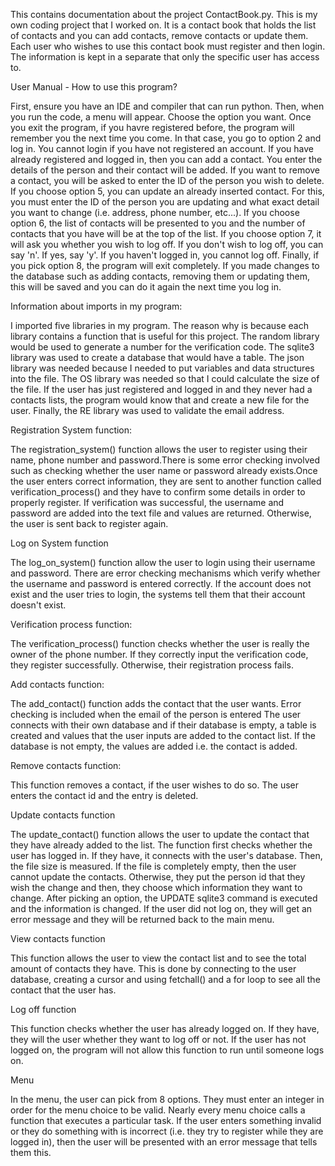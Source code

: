 This contains documentation about the project ContactBook.py. This is my own coding project that I worked on. It is a contact book that holds the list of contacts and you can add contacts, remove contacts or update them. Each user who wishes to use this contact book must register and then login. The information is kept in a separate that only the specific user has access to.

User Manual - How to use this program?

First, ensure you have an IDE and compiler that can run python. Then, when you run the code, a menu will appear. Choose the option you want. Once you exit the program, if you havre registered before, the program will remember you the next time you come. In that case, you go to option 2 and log in. You cannot login if you have not registered an account. If you have already registered and logged in, then you can add a contact. You enter the details of the person and their contact will be added. If you want to remove a contact, you will be asked to enter the ID of the person you wish to delete. If you choose option 5, you can update an already inserted contact. For this, you must enter the ID of the person you are updating and what exact detail you want to change (i.e. address, phone number, etc...). If you choose option 6, the list of contacts will be presented to you and the number of contacts that you have will be at the top of the list. If you choose option 7, it will ask you whether you wish to log off. If you don't wish to log off, you can say 'n'. If yes, say 'y'. If you haven't logged in, you cannot log off. Finally, if you pick option 8, the program will exit completely. If you made changes to the database such as adding contacts, removing them or updating them, this will be saved and you can do it again the next time you log in.

Information about imports in my program:

I imported five libraries in my program. The reason why is because each library contains a function that is useful for this project. The random library would be used to generate a number for the verification code. The sqlite3 library was used to create a database that would have a table. The json library was needed because I needed to put variables and data structures into the file. The OS library was needed so that I could calculate the size of the file. If the user has just registered and logged in and they never had a contacts lists, the program would know that and create a new file for the user. Finally, the RE library was used to validate the email address.

Registration System function:

The registration_system() function allows the user to register using their name, phone number and password.There is some error checking involved such as checking whether the user name or password already exists.Once the user enters correct information, they are sent to another function called verification_process() and they have to confirm some details in order to properly register. If verification was successful, the username and password are added into the text file and values are returned. Otherwise, the user is sent back to register again.

Log on System function

The log_on_system() function allow the user to login using their username and password. There are error checking mechanisms which verify whether the username and password is entered correctly. If the account does not exist and the user tries to login, the systems tell them that their account doesn't exist.

Verification process function:

The verification_process() function checks whether the user is really the owner of the phone number. If they correctly input the verification code, they register successfully. Otherwise, their registration process fails.

Add contacts function:

The add_contact() function adds the contact that the user wants. Error checking is included when the email of the person is entered The user connects with their own database and if their database is empty, a table is created and values that the user inputs are added to the contact list. If the database is not empty, the values are added i.e. the contact is added.

Remove contacts function:

This function removes a contact, if the user wishes to do so. The user enters the contact id and the entry is deleted.

Update contacts function

The update_contact() function allows the user to update the contact that they have already added to the list. The function first checks whether the user has logged in. If they have, it connects with the user's database. Then, the file size is measured. If the file is completely empty, then the user cannot update the contacts. Otherwise, they put the person id that they wish the change and then, they choose which information they want to change. After picking an option, the UPDATE sqlite3 command is executed and the information is changed. If the user did not log on, they will get an error message and they will be returned back to the main menu.

View contacts function

This function allows the user to view the contact list and to see the total amount of contacts they have. This is done by connecting to the user database, creating a cursor and using fetchall() and a for loop to see all the contact that the user has.

Log off function

This function checks whether the user has already logged on. If they have, they will the user whether they want to log off or not. If the user has not logged on, the program will not allow this function to run until someone logs on.

Menu

In the menu, the user can pick from 8 options. They must enter an integer in order for the menu choice to be valid. Nearly every menu choice calls a function that executes a particular task. If the user enters something invalid or they do something with is incorrect (i.e. they try to register while they are logged in), then the user will be presented with an error message that tells them this. 
